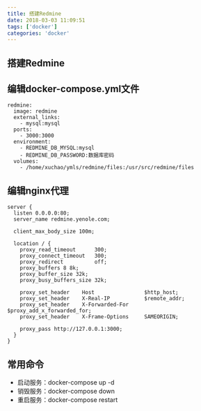 ```yaml
---
title: 搭建Redmine
date: 2018-03-03 11:09:51
tags: ['docker']
categories: 'docker'
---
```


## 搭建Redmine
## 编辑docker-compose.yml文件
```
redmine:
  image: redmine
  external_links:
    - mysql:mysql
  ports:
    - 3000:3000
  environment:
    - REDMINE_DB_MYSQL:mysql
    - REDMINE_DB_PASSWORD:数据库密码
  volumes:
    - /home/xuchao/ymls/redmine/files:/usr/src/redmine/files
```
## 编辑nginx代理
```
server {
  listen 0.0.0.0:80;
  server_name redmine.yenole.com;

  client_max_body_size 100m;
  
  location / {
    proxy_read_timeout      300;
    proxy_connect_timeout   300;
    proxy_redirect          off;
    proxy_buffers 8 8k;
    proxy_buffer_size 32k;
    proxy_busy_buffers_size 32k;

    proxy_set_header    Host                $http_host;
    proxy_set_header    X-Real-IP           $remote_addr;
    proxy_set_header    X-Forwarded-For     $proxy_add_x_forwarded_for;
    proxy_set_header    X-Frame-Options     SAMEORIGIN;

    proxy_pass http://127.0.0.1:3000;
  }
}
```
## 常用命令
* 启动服务：docker-compose up -d
* 销毁服务：docker-compose down 
* 重启服务：docker-compose restart